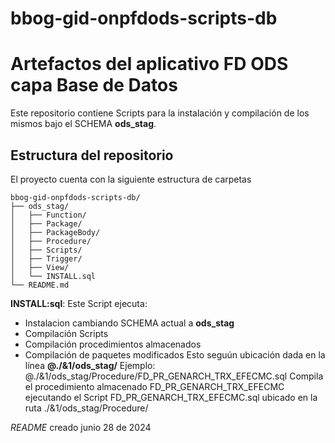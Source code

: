 # bbog-gid-onpfdods-scripts-db

# Artefactos del aplicativo FD ODS capa Base de Datos

Este repositorio contiene Scripts para la instalación y compilación de los mismos bajo el SCHEMA **ods_stag**. 

## Estructura del repositorio
El proyecto cuenta con la siguiente estructura de carpetas 

~~~
bbog-gid-onpfdods-scripts-db/
├── ods_stag/
│   ├── Function/
│   ├── Package/
│   ├── PackageBody/
│   ├── Procedure/
│   ├── Scripts/
│   ├── Trigger/
│   ├── View/
│   └── INSTALL.sql 
└── README.md
~~~

**INSTALL:sql**: Este Script ejecuta:
- Instalacion cambiando SCHEMA actual a **ods_stag**
- Compilación Scripts
- Compilación procedimientos almacenados
- Compilación de paquetes modificados
Esto seguún ubicación dada en la línea **@./&1/ods_stag/**
Ejemplo: @./&1/ods_stag/Procedure/FD_PR_GENARCH_TRX_EFECMC.sql
Compila el procedimiento almacenado FD_PR_GENARCH_TRX_EFECMC ejecutando el Script FD_PR_GENARCH_TRX_EFECMC.sql ubicado en la ruta ./&1/ods_stag/Procedure/

 *README* creado junio 28 de 2024
